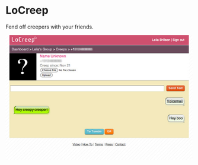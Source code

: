 # LoCreep

Fend off creepers with your friends.

![Conversation](example/screenshots/conversation.jpg)
